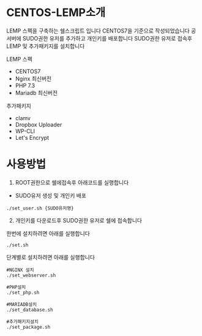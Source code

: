 # CENTOS-LEMP소개

LEMP 스펙을 구축하는 쉘스크립트 입니다 
CENTOS7을 기준으로 작성되었습니다 
공서버에 SUDO권한 유저를 추가하고 개인키를 배포합니다 
SUDO권한 유저로 접속후 LEMP 및 추가패키지를 설치합니다 

LEMP 스펙
 - CENTOS7
 - Nginx 최신버전
 - PHP 7.3
 - Mariadb 최신버전 

추가패키지 
 - clamv
 - Dropbox Uploader
 - WP-CLI
 - Let's Encrypt


# 사용방법 

1. ROOT권한으로 쉘에접속후 아래코드를 실행합니다
- SUDO유저 생성 및 개인키 배포
```
./set_user.sh {SUDO유저명}
```


2. 개인키를 다운로드후 SUDO권한 유저로 쉘에 접속합니다

한번에 설치하려면 아래를 실행합니다
```
./set.sh
```

단계별로 설치하려면 아래를 실행합니다

```
#NGINX 설치
./set_webserver.sh

#PHP설치
./set_php.sh

#MARIADB설치
./set_database.sh

#추가패키지설치
./set_package.sh
```
